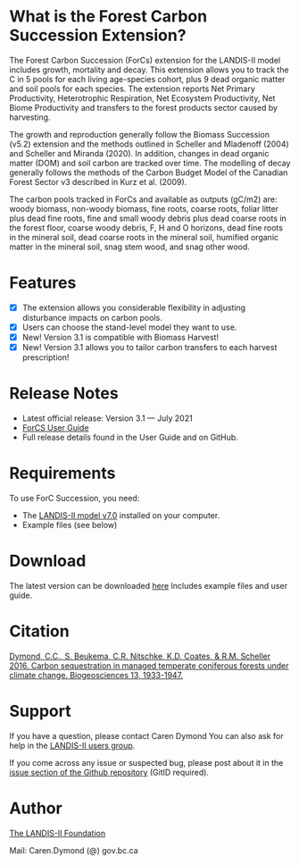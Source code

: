 # What is the Forest Carbon Succession Extension? 

The Forest Carbon Succession (ForCs) extension for the LANDIS-II model includes growth, mortality and decay. This extension allows you to track the C in 5 pools for each living age-species cohort, plus 9 dead organic matter and soil pools for each species. The extension reports Net Primary Productivity, Heterotrophic Respiration, Net Ecosystem Productivity, Net Biome Productivity and transfers to the forest products sector caused by harvesting. 

The growth and reproduction generally follow the Biomass Succession (v5.2) extension and the methods outlined in Scheller and Mladenoff (2004) and Scheller and Miranda (2020). In addition, changes in dead organic matter (DOM) and soil carbon are tracked over time. The modelling of decay generally follows the methods of the Carbon Budget Model of the Canadian Forest Sector v3 described in Kurz et al. (2009).

The carbon pools tracked in ForCs and available as outputs (gC/m2) are: woody biomass, non-woody biomass, fine roots, coarse roots, foliar litter plus dead fine roots, fine and small woody debris plus dead coarse roots in the forest floor, coarse woody debris, F, H and O horizons, dead fine roots in the mineral soil, dead coarse roots in the mineral soil, humified organic matter in the mineral soil, snag stem wood, and snag other wood.
# Features

- [x] The extension allows you considerable flexibility in adjusting disturbance impacts on carbon pools.
- [x] Users can choose the stand-level model they want to use.
- [x] New! Version 3.1 is compatible with Biomass Harvest!
- [x] New! Version 3.1 allows you to tailor carbon transfers to each harvest prescription! 

# Release Notes

- Latest official release: Version 3.1 — July 2021
- [ForCS User Guide](https://github.com/LANDIS-II-Foundation/Extension-ForCS-Succession/blob/master/docs/LANDIS-II%20ForC%20Succession%20v3.1%20User%20Guide.pdf)
- Full release details found in the User Guide and on GitHub.

# Requirements

To use ForC Succession, you need:

- The [LANDIS-II model v7.0](http://www.landis-ii.org/install) installed on your computer.
- Example files (see below)

# Download 

The latest version can be downloaded [here](https://github.com/LANDIS-II-Foundation/Extension-ForCS-Succession/blob/master/deploy/installer/LANDIS-II-V7%20ForC%20Succession%203.1-setup.exe)
Includes example files and user guide.

# Citation

[Dymond, C.C., S. Beukema, C.R. Nitschke, K.D. Coates, & R.M. Scheller 2016. Carbon sequestration in managed temperate coniferous forests under climate change. Biogeosciences 13, 1933-1947.](https://bg.copernicus.org/articles/13/1933/2016/)

# Support

If you have a question, please contact Caren Dymond 
You can also ask for help in the [LANDIS-II users group](http://www.landis-ii.org/users).

If you come across any issue or suspected bug, please post about it in the [issue section of the Github repository](https://github.com/LANDIS-II-Foundation/Extension-ForCS-Succession/issues) (GitID required).

# Author

[The LANDIS-II Foundation](http://www.landis-ii.org)

Mail: Caren.Dymond (@) gov.bc.ca
